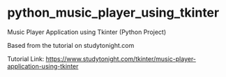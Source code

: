 # python_music_player_using_tkinter
Music Player Application using Tkinter (Python Project) 

Based from the tutorial on studytonight.com

Tutorial Link: https://www.studytonight.com/tkinter/music-player-application-using-tkinter
